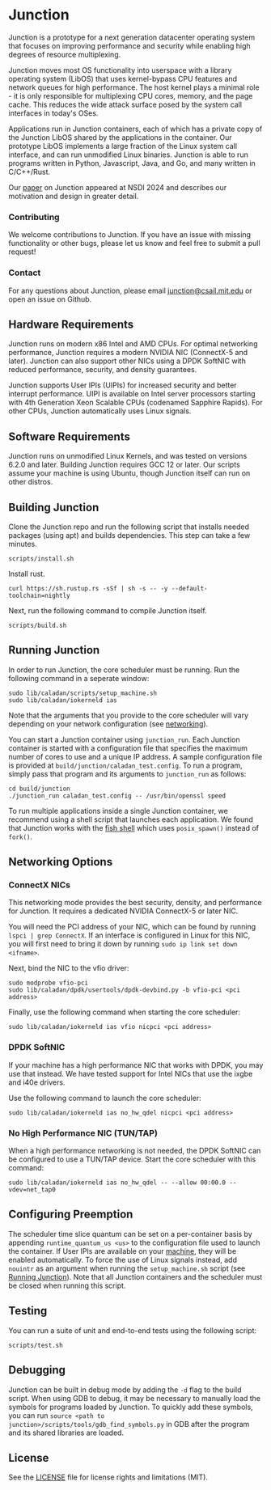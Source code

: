 # Junction

Junction is a prototype for a next generation datacenter operating system that focuses on improving performance and security while enabling high degrees of resource multiplexing.

Junction moves most OS functionality into userspace with a library operating system (LibOS) that uses kernel-bypass CPU features and network queues for high performance. The host kernel plays a minimal role - it is only responsible for multiplexing CPU cores, memory, and the page cache. This reduces the wide attack surface posed by the system call interfaces in today's OSes.

Applications run in Junction containers, each of which has a private copy of the Junction LibOS shared by the applications in the container. Our prototype LibOS implements a large fraction of the Linux system call interface, and can run unmodified Linux binaries. Junction is able to run programs written in Python, Javascript, Java, and Go, and many written in C/C++/Rust.

Our [paper](https://www.usenix.org/conference/nsdi24/presentation/fried) on Junction appeared at NSDI 2024 and describes our motivation and design in greater detail.

### Contributing

We welcome contributions to Junction. If you have an issue with missing functionality or other bugs, please let us know and feel free to submit a pull request!

### Contact

For any questions about Junction, please email <junction@csail.mit.edu> or open an issue on Github.

## Hardware Requirements

Junction runs on modern x86 Intel and AMD CPUs. For optimal networking performance, Junction requires
a modern NVIDIA NIC (ConnectX-5 and later). Junction can also support other NICs using a DPDK SoftNIC with reduced performance, security, and density guarantees. 

Junction supports User IPIs (UIPIs) for increased security and better interrupt performance. UIPI is available on Intel server processors starting with 4th Generation Xeon Scalable CPUs (codenamed Sapphire Rapids). For other CPUs, Junction automatically uses Linux signals.

## Software Requirements

Junction runs on unmodified Linux Kernels, and was tested on versions 6.2.0 and later. Building Junction requires GCC 12 or later. Our scripts assume your machine is using Ubuntu, though Junction itself can run on other distros.

## Building Junction
Clone the Junction repo and run the following script that installs needed packages (using apt) and builds dependencies. This step can take a few minutes.
```
scripts/install.sh
```

Install rust.
```
curl https://sh.rustup.rs -sSf | sh -s -- -y --default-toolchain=nightly
```

Next, run the following command to compile Junction itself.
```
scripts/build.sh
```

## Running Junction

In order to run Junction, the core scheduler must be running. Run the following command in a seperate window:
```
sudo lib/caladan/scripts/setup_machine.sh
sudo lib/caladan/iokerneld ias
```
Note that the arguments that you provide to the core scheduler will vary depending on your network configuration (see [networking](#Networking-Options)).

You can start a Junction container using `junction_run`. Each Junction container is started with a configuration file that specifies the maximum number of cores to use and a unique IP address. A sample configuration file is provided at `build/junction/caladan_test.config`. To run a program, simply pass that program and its arguments to `junction_run` as follows:

```
cd build/junction
./junction_run caladan_test.config -- /usr/bin/openssl speed
```

To run multiple applications inside a single Junction container, we recommend using a shell script that launches each application. We found that Junction works with the [fish shell](https://github.com/fish-shell/fish-shell) which uses `posix_spawn()` instead of `fork()`.

## Networking Options

### ConnectX NICs
This networking mode provides the best security, density, and performance for Junction. It requires a dedicated NVIDIA ConnectX-5 or later NIC.

You will need the PCI address of your NIC, which can be found by running `lspci | grep ConnectX`.
If an interface is configured in Linux for this NIC, you will first need to bring it down by running `sudo ip link set down <ifname>`.

Next, bind the NIC to the vfio driver:
```
sudo modprobe vfio-pci
sudo lib/caladan/dpdk/usertools/dpdk-devbind.py -b vfio-pci <pci address>
```

Finally, use the following command when starting the core scheduler:
```
sudo lib/caladan/iokerneld ias vfio nicpci <pci address>
```

### DPDK SoftNIC
If your machine has a high performance NIC that works with DPDK, you may use that instead. We have tested support for Intel NICs that use the ixgbe and i40e drivers.

Use the following command to launch the core scheduler:
```
sudo lib/caladan/iokerneld ias no_hw_qdel nicpci <pci address>
```

### No High Performance NIC (TUN/TAP)
When a high performance networking is not needed, the DPDK SoftNIC can be configured to use a TUN/TAP device. Start the core scheduler with this command:
```
sudo lib/caladan/iokerneld ias no_hw_qdel -- --allow 00:00.0 --vdev=net_tap0
```

## Configuring Preemption
The scheduler time slice quantum can be set on a per-container basis by appending `runtime_quantum_us <us>` to the configuration file used to launch the container. If User IPIs are available on your [machine](#Hardware-Requirements), they will be enabled automatically. To force the use of Linux signals instead, add `nouintr` as an argument when running the `setup_machine.sh` script (see [Running Junction](#Running-Junction)). Note that all Junction containers and the scheduler must be closed when running this script.

## Testing
You can run a suite of unit and end-to-end tests using the following script:
```
scripts/test.sh
```

## Debugging
Junction can be built in debug mode by adding the `-d` flag to the build script.
When using GDB to debug, it may be necessary to manually load the symbols for programs loaded by Junction.
To quickly add these symbols, you can run `source <path to junction>/scripts/tools/gdb_find_symbols.py` in GDB after the program and its shared libraries are loaded.


## License
See the [LICENSE](LICENSE.md) file for license rights and limitations (MIT).
